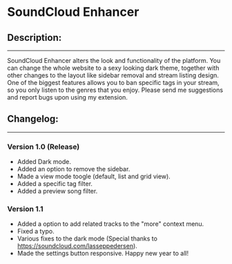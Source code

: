 # SoundCloud Enhancer #

## Description: ##
----------------------------------------
SoundCloud Enhancer alters the look and functionality of the platform. You can change the whole website to a sexy looking dark theme, together with other changes to the layout like sidebar removal and stream listing design. One of the biggest features allows you to ban specific tags in your stream, so you only listen to the genres that you enjoy. Please send me suggestions and report bugs upon using my extension.

## Changelog: ##
----------------------------------------
### Version 1.0 (Release) ###
- Added Dark mode.
- Added an option to remove the sidebar.
- Made a view mode toogle (default, list and grid view).
- Added a specific tag filter.
- Added a preview song filter.

### Version 1.1 ###
- Added a option to add related tracks to the "more" context menu.
- Fixed a typo.
- Various fixes to the dark mode (Special thanks to https://soundcloud.com/lasseppedersen).
- Made the settings button responsive.
Happy new year to all!
